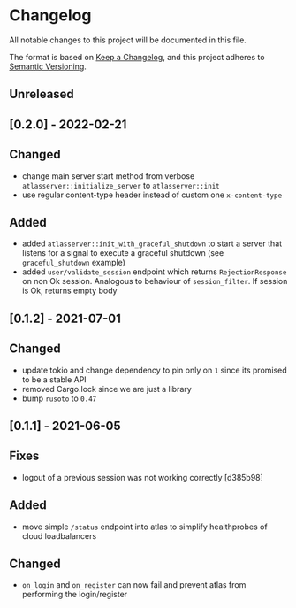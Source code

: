 # Changelog

All notable changes to this project will be documented in this file.

The format is based on [Keep a Changelog](https://keepachangelog.com/en/1.0.0/),
and this project adheres to [Semantic Versioning](https://semver.org/spec/v2.0.0.html).

## Unreleased

## [0.2.0] - 2022-02-21

## Changed
- change main server start method from verbose `atlasserver::initialize_server` to `atlasserver::init`
- use regular content-type header instead of custom one `x-content-type`

## Added
- added `atlasserver::init_with_graceful_shutdown` to start a server that listens for a signal to execute a graceful shutdown (see `graceful_shutdown` example)
- added `user/validate_session` endpoint which returns `RejectionResponse` on non Ok session. Analogous to behaviour of `session_filter`.
If session is Ok, returns empty body

## [0.1.2] - 2021-07-01

## Changed
- update tokio and change dependency to pin only on `1` since its promised to be a stable API
- removed Cargo.lock since we are just a library
- bump `rusoto` to `0.47`
  
## [0.1.1] - 2021-06-05

## Fixes
- logout of a previous session was not working correctly [d385b98]

## Added
- move simple `/status` endpoint into atlas to simplify healthprobes of cloud loadbalancers

## Changed
- `on_login` and `on_register` can now fail and prevent atlas from performing the login/register